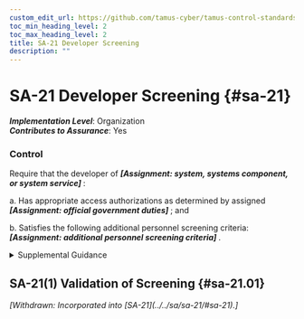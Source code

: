 ```yaml
---
custom_edit_url: https://github.com/tamus-cyber/tamus-control-standards/tree/main/content/tamus.edu/TAMUS_profile.xml
toc_min_heading_level: 2
toc_max_heading_level: 2
title: SA-21 Developer Screening
description: ""
---
```


# SA-21 Developer Screening {#sa-21}

_**Implementation Level**_: Organization\
_**Contributes to Assurance**_: Yes

### Control

Require that the developer of <strong> <em>[Assignment: system, systems component, or system service]</em> </strong>:

a. Has appropriate access authorizations as determined by assigned <strong> <em>[Assignment: official government duties]</em> </strong> ; and

b. Satisfies the following additional personnel screening criteria: <strong> <em>[Assignment: additional personnel screening criteria]</em> </strong>.

<details>
  <summary>Supplemental Guidance</summary>

Developer screening is directed at external developers. Internal developer screening is addressed by <a xmlns="http://csrc.nist.gov/ns/oscal/1.0" href="#ps-3">PS-3</a> . Because the system, system component, or system service may be used in critical activities essential to the national or economic security interests of the United States, organizations have a strong interest in ensuring that developers are trustworthy. The degree of trust required of developers may need to be consistent with that of the individuals who access the systems, system components, or system services once deployed. Authorization and personnel screening criteria include clearances, background checks, citizenship, and nationality. Developer trustworthiness may also include a review and analysis of company ownership and relationships that the company has with entities that may potentially affect the quality and reliability of the systems, components, or services being developed. Satisfying the required access authorizations and personnel screening criteria includes providing a list of all individuals who are authorized to perform development activities on the selected system, system component, or system service so that organizations can validate that the developer has satisfied the authorization and screening requirements.

</details>

## SA-21(1) Validation of Screening {#sa-21.01}


<prop xmlns="http://csrc.nist.gov/ns/oscal/1.0" name="status" value="withdrawn">
               <em>[Withdrawn: Incorporated into [SA-21](../../sa/sa-21/#sa-21).]</em>
            </prop>
            

